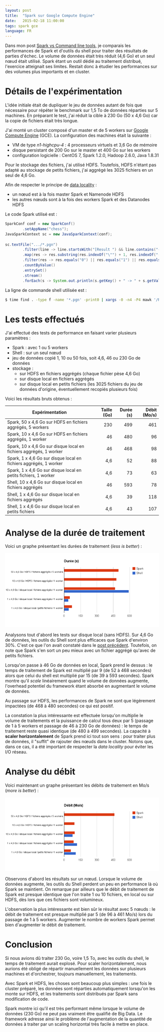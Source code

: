```yaml
---
layout: post
title:  "Spark sur Google Compute Engine"
date:   2015-02-18 11:00:00
tags: spark gce
language: FR
---
```


Dans mon post [Spark vs Command line tools](/2015/01/23/spark-vs-command-line-tools.html), je comparais les performances de Spark et d'outils du shell pour traiter des résultats de parties d'échec. Le volume de données était très réduit (4,6 Go) et un seul nœud était utilisé. Spark étant un outil dédié au traitement distribué, l'exercice atteignait ses limites. Restait donc à étudier les performances sur des volumes plus importants et en cluster.

# Détails de l'expérimentation

L'idée initiale était de dupliquer le jeu de données autant de fois que nécessaire pour répéter le benchmark sur 1,5 To de données réparties sur 5 machines. En préparant le test, j'ai réduit la cible à 230 Go (50 x 4,6 Go) car la copie de fichiers était très longue.

J'ai monté un cluster composé d'un master et de 5 workers sur [Google Compute Engine](https://cloud.google.com/compute/) (GCE). La configuration des machines était la suivante :

- VM de type *n1-highcpu-4* : 4 processeurs virtuels et 3,6 Go de mémoire
- disque persistant de 200 Go sur le master et 400 Go sur les workers
- configuration logicielle : CentOS 7, Spark 1.2.0, Hadoop 2.6.0, Java 1.8.31

Pour le stockage des fichiers, j'ai utilisé HDFS. Toutefois, HDFS n'étant pas adapté au stockage de petits fichiers, j'ai aggrégé les 3025 fichiers en un seul de 4,6 Go.

Afin de respecter le principe de [data locality](http://fr.slideshare.net/aseigneurin/spark-alexis-seigneurin-franais) :

- un nœud est à la fois master Spark et Namenode HDFS
- les autres nœuds sont à la fois des workers Spark et des Datanodes HDFS

Le code Spark utilisé est :

```java
SparkConf conf = new SparkConf()
        .setAppName("chess");
JavaSparkContext sc = new JavaSparkContext(conf);

sc.textFile(".../*.pgn")
        .filter(line -> line.startsWith("[Result ") && line.contains("-"))
        .map(res -> res.substring(res.indexOf("\"") + 1, res.indexOf("-")))
        .filter(res -> res.equals("0") || res.equals("1") || res.equals("1/2"))
        .countByValue()
        .entrySet()
        .stream()
        .forEach(s -> System.out.println(s.getKey() + " -> " + s.getValue()));
```

La ligne de commande shell utilisée est :

```bash
$ time find . -type f -name '*.pgn' -print0 | xargs -0 -n4 -P4 mawk '/Result/ { split($0, a, "-"); res = substr(a[1], length(a[1]), 1); if (res == 1) white++; if (res == 0) black++; if (res == 2) draw++ } END { print white+black+draw, white, black, draw }' | mawk '{games += $1; white += $2; black += $3; draw += $4; } END { print games, white, black, draw }'
```

# Les tests effectués

J'ai effectué des tests de performance en faisant varier plusieurs paramètres :

- Spark : avec 1 ou 5 workers
- Shell : sur un seul nœud
- jeu de données copié 1, 10 ou 50 fois, soit 4,6, 46 ou 230 Go de données
- stockage :
    - sur HDFS en fichiers aggrégés (chaque fichier pèse 4,6 Go)
    - sur disque local en fichiers aggrégés
    - sur disque local en petits fichiers (les 3025 fichiers du jeu de données d'origine, éventuellement recopiés plusieurs fois)

Voici les résultats bruts obtenus :

| Expérimentation | Taille (Go) | Durée (s) | Débit (Mo/s) |
|-----------------|------------:|----------:|-------------:|
| Spark, 50 x 4,6 Go sur HDFS en fichiers aggrégés, 5 workers | 230 | 499 | 461 |
| Spark, 10 x 4,6 Go sur HDFS en fichiers aggrégés, 1 worker | 46 | 480 | 96 |
| Spark, 10 x 4,6 Go sur disque local en fichiers aggrégés, 1 worker | 46 | 468 | 98 |
| Spark, 1 x 4,6 Go sur disque local en fichiers aggrégés, 1 worker | 4,6 | 52 | 88 |
| Spark, 1 x 4,6 Go sur disque local en petits fichiers, 1 worker | 4,6 | 73 | 63 |
| Shell, 10 x 4,6 Go sur disque local en fichiers aggrégés | 46 | 593 | 78 |
| Shell, 1 x 4,6 Go sur disque local en fichiers aggrégés | 4,6 | 39 | 118 |
| Shell, 1 x 4,6 Go sur disque local en petits fichiers | 4,6 | 43 | 107 |

# Analyse de la durée de traitement

Voici un graphe présentant les durées de traitement (*less is better*) :

<img src="/images/spark_sur_gce-duree.png">

Analysons tout d'abord les tests sur disque local (sans HDFS). Sur 4,6 Go de données, les outils du Shell sont plus efficaces que Spark d'environ 30%. C'est ce que l'on avait constaté dans le [post précédent](/2015/01/23/spark-vs-command-line-tools.html). Toutefois, on note que Spark s'en sort un peu mieux avec un fichier aggrégé qu'avec de petits fichiers.

Lorsqu'on passe à 46 Go de données en local, Spark prend le dessus : le temps de traitement de Spark est multiplié par 9 (de 52 à 468 secondes) alors que celui du shell est multiplié par 15 (de 39 à 593 secondes). Spark montre qu'il *scale* linéairement quand le volume de données augmente, l'overhead potentiel du framework étant absorbé en augmentant le volume de données.

Au passage sur HDFS, les performances de Spark ne sont que légèrement impactées (de 468 à 480 secondes) ce qui est positif.

La constation la plus intéressante est effectuée lorsqu'on multiplie le volume de traitements et la puissance de calcul tous deux par 5 (passage de 1 à 5 workers et passage de 46 à 230 Go de données) : le temps de traitement reste quasi identique (de 480 à 499 secondes). La capacité à **scaler horizontalement** de Spark prend ici tout son sens : pour traiter plus de données, il "suffit" de rajouter des nœuds dans le cluster. Notons que, dans ce cas, il a été important de respecter la *data locality* pour éviter les I/O réseau.

# Analyse du débit

Voici maintenant un graphe présentant les débits de traitement en Mo/s (*more is better*) :

<img src="/images/spark_sur_gce-debit.png">

Observons d'abord les résultats sur un nœud. Lorsque le volume de données augmente, les outils du Shell perdent un peu en performance là où Spark se maintient. On remarque par ailleurs que le débit de traitement de Spark est presque identique que l'on traite 1 ou 10 fichiers, en local ou sur HDFS, dès lors que ces fichiers sont volumineux.

L'observation la plus intéressante est bien sûr le résultat avec 5 nœuds : le débit de traitement est presque multiplié par 5 (de 96 à 461 Mo/s) lors du passage de 1 à 5 workers. Augmenter le nombre de workers Spark permet bien d'augmenter le débit de traitement.

# Conclusion

Si nous avions dû traiter 230 Go, voire 1,5 To, avec les outils du shell, le temps de traitement aurait explosé. Pour scaler horizontalement, nous aurions été obligé de répartir manuellement les données sur plusieurs machines et d'orchestrer, toujours manuellement, les traitements.

Avec Spark et HDFS, les choses sont beaucoup plus simples : une fois le cluster préparé, les données sont réparties automatiquement lorsqu'on les monte sur HDFS, et les traitements sont distribués par Spark sans modification de code.

Spark montre ici qu'il est très performant même lorsque le volume de données (230 Go) ne peut pas vraiment être qualifié de Big Data. Le framework adresse ainsi le problème de l'augmentation de la quantité de données à traiter par un scaling horizontal très facile à mettre en place.